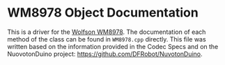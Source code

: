 # WM8978 Object Documentation

This is a driver for the [Wolfson WM8978](https://www.mouser.com/ds/2/76/WM8978_v4.5-1141768.pdf). The documentation of each method of the class can be found in `WM8978.cpp` directly. This file was written based on the information provided in the Codec Specs and on the NuovotonDuino project: <https://github.com/DFRobot/NuvotonDuino>.
